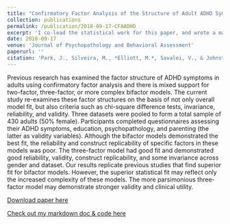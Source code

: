 ```yaml
---
title: "Confirmatory Factor Analysis of the Structure of Adult ADHD Symptoms"
collection: publications
permalink: /publication/2018-09-17-CFAADHD
excerpt: 'I co-lead the statistical work for this paper, and wrote a markdown doc on GitHub to share our R code and explain the analysis.'
date: 2018-09-17
venue: 'Journal of Psychopathology and Behavioral Assessment'
paperurl: ''
citation: 'Park, J., Silveira, M., *Elliott, M.*, Savalei, V., & Johnston, C. (2018). &quot;Confirmatory Factor Analysis of the Structure of Adult ADHD Symptoms.&quot; <i>Journal of Psychopathology and Behavioral Assessment</i>. 40(4) 573-585.'
---
```

Previous research has examined the factor structure of ADHD symptoms in adults using confirmatory factor analysis and there is mixed support for two-factor, three-factor, or more complex bifactor models. The current study re-examines these factor structures on the basis of not only overall model fit, but also criteria such as chi-square difference tests, invariance, reliability, and validity. Three datasets were pooled to form a total sample of 430 adults (50% female). Participants completed questionnaires assessing their ADHD symptoms, education, psychopathology, and parenting (the latter as validity variables). Although the bifactor models demonstrated the best fit, the reliability and construct replicability of specific factors in these models was poor. The three-factor model had good fit and demonstrated good reliability, validity, construct replicability, and some invariance across gender and dataset. Our results replicate previous studies that find superior fit for bifactor models. However, the superior statistical fit may reflect only the increased complexity of these models. The more parsimonious three-factor model may demonstrate stronger validity and clinical utility.

[Download paper here](https://link.springer.com/article/10.1007/s10862-018-9698-y)

[Check out my markdown doc & code here](https://maelliott1010.github.io/Confirmatory_Factor_Analysis_ADHD/)
